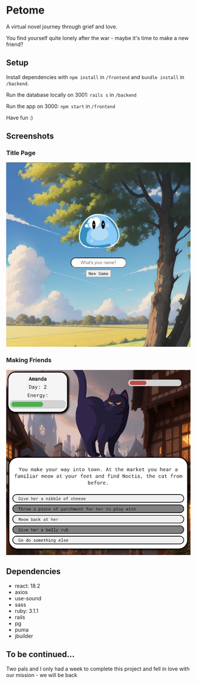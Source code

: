 # Petome
A virtual novel journey through grief and love.

You find yourself quite lonely after the war - maybe it's time to make a new friend?

## Setup

Install dependencies with `npm install` in  `/frontend` 
and `bundle install` in `/backend`.

Run the database locally on 3001: `rails s` in `/backend`

Run the app on 3000: `npm start` in `/frontend`

Have fun :)

## Screenshots
### Title Page
<img src="https://github.com/amandadr/petome/blob/master/frontend/public/docs/title.jpg?raw=true" height="auto" width="500" />

### Making Friends
<img src="https://github.com/amandadr/petome/blob/master/frontend/public/docs/noctis.jpg?raw=true" height="auto" width="500" />


## Dependencies
- react: 18.2
- axios
- use-sound
- sass
- ruby: 3.1.1
- rails
- pg
- puma
- jbuilder

## To be continued...
Two pals and I only had a week to complete this project and fell in love with our mission - we will be back
